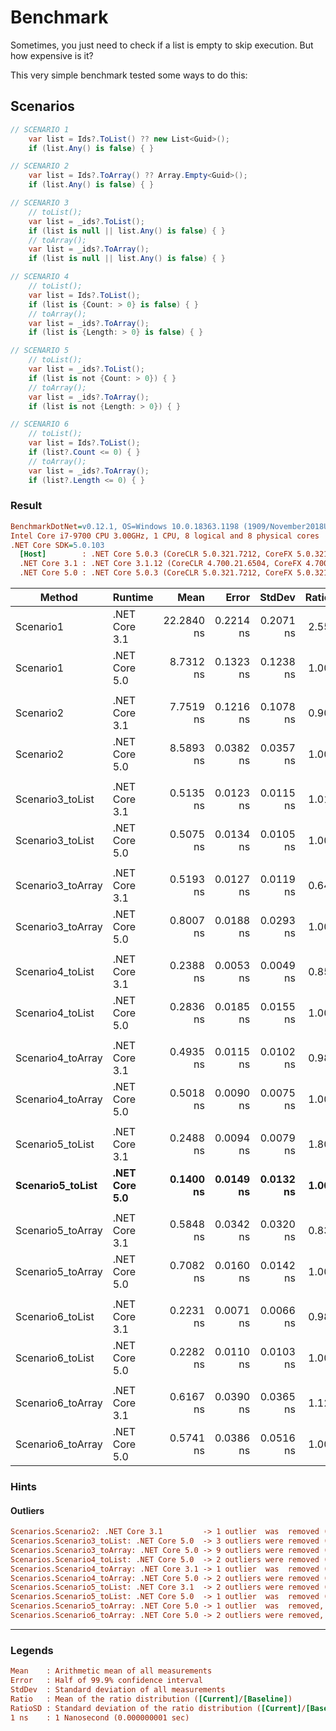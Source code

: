 # Benchmark

Sometimes, you just need to check if a list is empty to skip execution. But how expensive is it?

This very simple benchmark tested some ways to do this:

## Scenarios

```c#
// SCENARIO 1
    var list = Ids?.ToList() ?? new List<Guid>();
    if (list.Any() is false) { }

// SCENARIO 2
    var list = Ids?.ToArray() ?? Array.Empty<Guid>();
    if (list.Any() is false) { }

// SCENARIO 3
    // toList(); 
    var list = _ids?.ToList();
    if (list is null || list.Any() is false) { }
    // toArray();
    var list = _ids?.ToArray();
    if (list is null || list.Any() is false) { }

// SCENARIO 4
    // toList();
    var list = Ids?.ToList();
    if (list is {Count: > 0} is false) { }
    // toArray();
    var list = _ids?.ToArray();
    if (list is {Length: > 0} is false) { }

// SCENARIO 5
    // toList();
    var list = _ids?.ToList();
    if (list is not {Count: > 0}) { }
    // toArray();
    var list = _ids?.ToArray();
    if (list is not {Length: > 0}) { }

// SCENARIO 6
    // toList();
    var list = Ids?.ToList();
    if (list?.Count <= 0) { }
    // toArray();
    var list = _ids?.ToArray();
    if (list?.Length <= 0) { }
```

### Result

``` ini
BenchmarkDotNet=v0.12.1, OS=Windows 10.0.18363.1198 (1909/November2018Update/19H2)
Intel Core i7-9700 CPU 3.00GHz, 1 CPU, 8 logical and 8 physical cores
.NET Core SDK=5.0.103
  [Host]        : .NET Core 5.0.3 (CoreCLR 5.0.321.7212, CoreFX 5.0.321.7212), X64 RyuJIT
  .NET Core 3.1 : .NET Core 3.1.12 (CoreCLR 4.700.21.6504, CoreFX 4.700.21.6905), X64 RyuJIT
  .NET Core 5.0 : .NET Core 5.0.3 (CoreCLR 5.0.321.7212, CoreFX 5.0.321.7212), X64 RyuJIT
```
|            Method |       Runtime |       Mean |     Error |    StdDev | Ratio | RatioSD |
|------------------ |-------------- |-----------:|----------:|----------:|------:|--------:|
|         Scenario1 | .NET Core 3.1 | 22.2840 ns | 0.2214 ns | 0.2071 ns |  2.55 |    0.04 |
|         Scenario1 | .NET Core 5.0 |  8.7312 ns | 0.1323 ns | 0.1238 ns |  1.00 |    0.00 |
|                   |               |            |           |           |       |         |
|         Scenario2 | .NET Core 3.1 |  7.7519 ns | 0.1216 ns | 0.1078 ns |  0.90 |    0.01 |
|         Scenario2 | .NET Core 5.0 |  8.5893 ns | 0.0382 ns | 0.0357 ns |  1.00 |    0.00 |
|                   |               |            |           |           |       |         |
|  Scenario3_toList | .NET Core 3.1 |  0.5135 ns | 0.0123 ns | 0.0115 ns |  1.01 |    0.03 |
|  Scenario3_toList | .NET Core 5.0 |  0.5075 ns | 0.0134 ns | 0.0105 ns |  1.00 |    0.00 |
|                   |               |            |           |           |       |         |
| Scenario3_toArray | .NET Core 3.1 |  0.5193 ns | 0.0127 ns | 0.0119 ns |  0.64 |    0.03 |
| Scenario3_toArray | .NET Core 5.0 |  0.8007 ns | 0.0188 ns | 0.0293 ns |  1.00 |    0.00 |
|                   |               |            |           |           |       |         |
|  Scenario4_toList | .NET Core 3.1 |  0.2388 ns | 0.0053 ns | 0.0049 ns |  0.85 |    0.05 |
|  Scenario4_toList | .NET Core 5.0 |  0.2836 ns | 0.0185 ns | 0.0155 ns |  1.00 |    0.00 |
|                   |               |            |           |           |       |         |
| Scenario4_toArray | .NET Core 3.1 |  0.4935 ns | 0.0115 ns | 0.0102 ns |  0.98 |    0.02 |
| Scenario4_toArray | .NET Core 5.0 |  0.5018 ns | 0.0090 ns | 0.0075 ns |  1.00 |    0.00 |
|                   |               |            |           |           |       |         |
|  Scenario5_toList | .NET Core 3.1 |  0.2488 ns | 0.0094 ns | 0.0079 ns |  1.80 |    0.19 |
|  **Scenario5_toList** | **.NET Core 5.0** |  **0.1400 ns** | **0.0149 ns** | **0.0132 ns** |  **1.00** |    **0.00** |
|                   |               |            |           |           |       |         |
| Scenario5_toArray | .NET Core 3.1 |  0.5848 ns | 0.0342 ns | 0.0320 ns |  0.83 |    0.05 |
| Scenario5_toArray | .NET Core 5.0 |  0.7082 ns | 0.0160 ns | 0.0142 ns |  1.00 |    0.00 |
|                   |               |            |           |           |       |         |
|  Scenario6_toList | .NET Core 3.1 |  0.2231 ns | 0.0071 ns | 0.0066 ns |  0.98 |    0.06 |
|  Scenario6_toList | .NET Core 5.0 |  0.2282 ns | 0.0110 ns | 0.0103 ns |  1.00 |    0.00 |
|                   |               |            |           |           |       |         |
| Scenario6_toArray | .NET Core 3.1 |  0.6167 ns | 0.0390 ns | 0.0365 ns |  1.12 |    0.10 |
| Scenario6_toArray | .NET Core 5.0 |  0.5741 ns | 0.0386 ns | 0.0516 ns |  1.00 |    0.00 |

### Hints

#### Outliers

```ini
Scenarios.Scenario2: .NET Core 3.1         -> 1 outlier  was  removed (10.01 ns)
Scenarios.Scenario3_toList: .NET Core 5.0  -> 3 outliers were removed (1.99 ns..2.12 ns)
Scenarios.Scenario3_toArray: .NET Core 5.0 -> 9 outliers were removed (2.37 ns..2.44 ns)
Scenarios.Scenario4_toList: .NET Core 5.0  -> 2 outliers were removed (1.77 ns, 1.77 ns)
Scenarios.Scenario4_toArray: .NET Core 3.1 -> 1 outlier  was  removed (1.97 ns)
Scenarios.Scenario4_toArray: .NET Core 5.0 -> 2 outliers were removed (1.96 ns, 1.99 ns)
Scenarios.Scenario5_toList: .NET Core 3.1  -> 2 outliers were removed (1.73 ns, 1.75 ns)
Scenarios.Scenario5_toList: .NET Core 5.0  -> 1 outlier  was  removed (1.60 ns)
Scenarios.Scenario5_toArray: .NET Core 5.0 -> 1 outlier  was  removed, 3 outliers were detected (2.04 ns, 2.05 ns, 2.10 ns)
Scenarios.Scenario6_toArray: .NET Core 5.0 -> 2 outliers were removed, 7 outliers were detected (1.85 ns..1.86 ns, 2.05 ns, 2.08 ns)
```
---

### Legends

```ini
Mean    : Arithmetic mean of all measurements
Error   : Half of 99.9% confidence interval
StdDev  : Standard deviation of all measurements
Ratio   : Mean of the ratio distribution ([Current]/[Baseline])
RatioSD : Standard deviation of the ratio distribution ([Current]/[Baseline])
1 ns    : 1 Nanosecond (0.000000001 sec)
```
